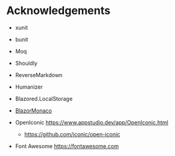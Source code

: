 # Acknowledgements

- xunit
- bunit
- Moq
- Shouldly
- ReverseMarkdown
- Humanizer
- Blazored.LocalStorage
- [BlazorMonaco](https://github.com/serdarciplak/BlazorMonaco)

- OpenIconic https://www.appstudio.dev/app/OpenIconic.html
  - https://github.com/iconic/open-iconic
- Font Awesome https://fontawesome.com
